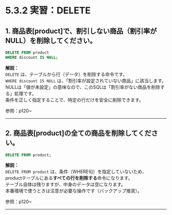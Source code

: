 # 5.3.2 実習：DELETE

## 1. 商品表[product]で、割引しない商品（割引率がNULL）を削除してください。

```sql
DELETE FROM product
WHERE discount IS NULL;
```

**解説：**  
`DELETE` は、テーブルから行（データ）を削除する命令です。  
`WHERE discount IS NULL` は、「割引率が設定されていない商品」に該当します。  
NULLは「値が未設定」の意味なので、このSQLは「割引率がない商品を削除する」処理です。  
条件を正しく指定することで、特定の行だけを安全に削除できます。

参照：p120~

---

## 2. 商品表[product]の全ての商品を削除してください。

```sql
DELETE FROM product;
```

**解説：**  
`DELETE FROM product` は、条件（WHERE句）を指定していないため、  
productテーブルにある**すべての行を削除する**命令になります。  
テーブル自体は残りますが、中身のデータは空になります。  
本番環境で使うときは注意が必要な操作です（バックアップ推奨）。

参照：p120~

---
